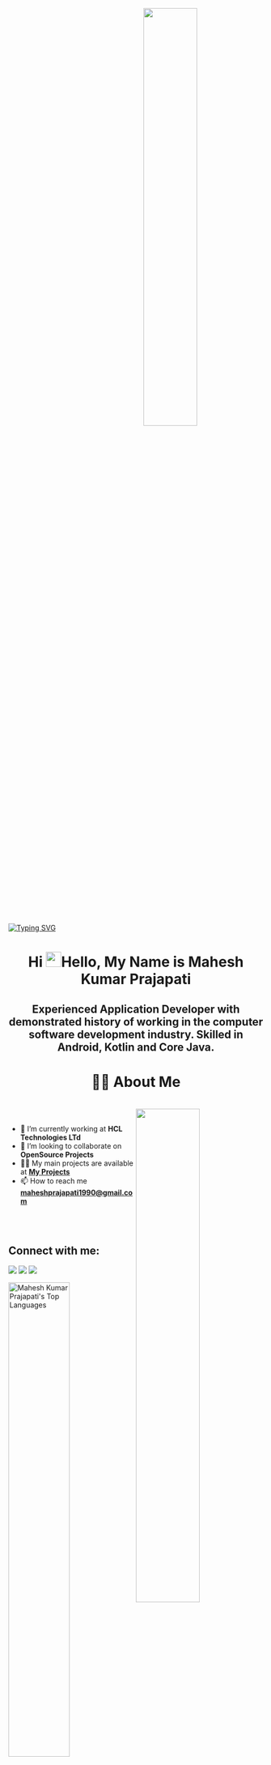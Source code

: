 <p align="center"><a href="#"><img style="margin-left:27%" width="46%" align="center" height="auto" src="https://thumbs.gfycat.com/SeriousJoyousAustraliancattledog-size_restricted.gif" height="175px"/></a></p>

[![Typing SVG](https://readme-typing-svg.herokuapp.com?font=Architects+Daughter&color=22EBF7&size=25&center=false&lines=Android+Application+Developer;with+8+years+experience)](https://git.io/typing-svg)

<h1 align="center">Hi <img src="https://raw.githubusercontent.com/MartinHeinz/MartinHeinz/master/wave.gif" width="30px">Hello, My Name is Mahesh Kumar Prajapati</h1>
<h2 align="center">Experienced Application Developer with demonstrated history of working in the computer software development industry. Skilled in Android, Kotlin and Core Java.</h2>




 <h1 align="center" > 🙋‍♂️ About Me </h1>


</br>

 <img  src="https://media.tenor.com/-UygBh3nnfEAAAAC/coding.gif" align="right" width="50%" /> 
<br/>


- 🔭 I’m currently working at **HCL Technologies LTd**
- 💞️  I’m looking to collaborate on **OpenSource Projects**
- 👨‍💻  My main projects are available at **[My Projects](https://www.linkedin.com/in/mahesh-kumar-prajapati-76a03847/details/projects/)**
- 📫 How to reach me **maheshprajapati1990@gmail.com**

<br/>

<br/>
   
## Connect with me:

<p align="center">

<a href = "https://www.linkedin.com/in/mahesh-kumar-prajapati-76a03847/"><img src="https://img.icons8.com/fluent/48/000000/linkedin.png"/></a>
<a href = "https://twitter.com/mahesh_kp90"><img src="https://img.icons8.com/fluent/48/000000/twitter.png"/></a>
<a href = "https://www.facebook.com/maheshknmiet"><img src="https://img.icons8.com/fluent/48/000000/facebook.png"/></a> 
</p>
    

<a href="https://github.com/MaheshKumarPrajapati/github-readme-stats" >
  <img   alt="Mahesh Kumar Prajapati's Top Languages" style="width:49%" src="https://github-readme-stats.vercel.app/api?username=MaheshKumarPrajapati&show_icons=true&count_private=true&theme=react&hide_border=true&bg_color=0D1117" />
  </a>
  
  <a href="https://github.com/MaheshKumarPrajapati/github-readme-stats">
  <img   alt="Mahesh Kumar Prajapati's Top Languages" style="width:49%"  src="https://github-readme-stats.vercel.app/api/top-langs/?username=MaheshKumarPrajapati&langs_count=8&count_private=true&layout=compact&theme=react&hide_border=true&bg_color=0D1117" />
  </a>
  
  
  
  
  #


[![trophy](https://github-profile-trophy.vercel.app/?username=MaheshKumarPrajapati)



#
<h1> 🚀 Languages, Tools and Technologies:</h1>


<div align="center"> 
    <a href="https://developer.android.com/" target="_blank"> <img src="https://img.icons8.com/color/48/000000/android-os.png"/> </a>
    <a href="https://docs.oracle.com/en/java/" target="_blank"> <img src="https://img.icons8.com/?size=48&id=13679&format=png"/> </a> 
    <a href="https://kotlinlang.org/docs/home.html" target="_blank"> <img src="https://img.icons8.com/color/48/000000/kotlin.png"/> </a> 
    <a href="https://developer.android.com/studio" target="_blank"> <img src="https://img.icons8.com/color/48/000000/android-studio.png"/> </a> 
    <a href="https://firebase.google.com/docs" target="_blank"> <img src="https://img.icons8.com/color/48/000000/firebase.png"/> </a>  
 <a href="https://dart.dev/guides" target="_blank"> <img src="https://img.icons8.com/color/48/000000/dart.png"/> </a> 
  <a href="https://flutter.dev/" target="_blank"> <img src="https://img.icons8.com/color/48/000000/flutter.png"/> </a> 
    <a href="https://postman.com" target="_blank"> <img src="https://www.vectorlogo.zone/logos/getpostman/getpostman-icon.svg" alt="postman" width="45" height="45"/> </a>   
    <a href="https://git-scm.com/" target="_blank"> <img src="https://img.icons8.com/color/48/000000/git.png"/> </a> 
    <a href="https://www.json.org/json-en.html"><img src="https://img.icons8.com/?size=48&id=114474&format=png"/></a>
  <a href="https://www.w3schools.com/xml/el_documentation.asp"><img src="https://img.icons8.com/?size=48&id=4GsEDk3O6ZBL&format=png"/></a>
  <a href="https://www.eclipse.org/downloads/packages/release/kepler/sr1/eclipse-ide-java-developers"><img src="https://img.icons8.com/?size=48&id=rPAHs7H1vriV&format=png"/></a>
   <a href="https://code.visualstudio.com/download"><img src="https://img.icons8.com/?size=48&id=0OQR1FYCuA9f&format=png"/></a>
  <a href="https://swagger.io/"><img src="https://img.icons8.com/?size=48&id=rdKV2dee9wxd&format=png"/></a>
</div>



<p align="center">
    <a href="https://github.com/MaheshKumarPrajapati/github-readme-streak-stats">
        <img title="🔥 Get streak stats for your profile at git.io/streak-stats" alt="Mahesh Kumar Prajapati's streak" src="https://github-readme-streak-stats.herokuapp.com/?user=MaheshKumarPrajapati&theme=black-ice&hide_border=true&stroke=0000&background=060A0CD0"/>
    </a>
</p>


<h1 align="center">Developed Live Applications: <img src="https://c.tenor.com/I5iY9Hj8YGQAAAAi/kroppa-digital.gif" height="50px" width="50px"/> </h1>


<div align="center"> 
    <a href="https://play.google.com/store/apps/details?id=dk.geonote.android.taskmanager" target="_blank"> <img src="https://play-lh.googleusercontent.com/rSIN7QkCnjFemUAl-cO2pfnDsYYAGicMALYu0e8eAEcnQ_M2lquNnhYhFPIXF83bEw=w240-h480-rw"/> </a>
    <a href="https://play.google.com/store/apps/details?id=dk.borgertip.hillerod" target="_blank"> <img src="https://play-lh.googleusercontent.com/jkiZ1Cbal4fH7GHzjSp_ryv3t09Cicmw_wMdiuKnhitX2cGGkWeAevJ_vRDZUZa9yw=w240-h480-rw"/> </a> 
    <a href="https://play.google.com/store/apps/details?id=dk.geonote.android.v2pc" target="_blank"> <img src="https://play-lh.googleusercontent.com/ucyhF7bNbYEbfoQhGoMawuDGZhrNqZftFOv1MUyC7XGoYjvcVuQsLAza3gu1W6eWOw=w240-h480-rw"/> </a> 
   <div align="center"> 
    <a href="https://play.google.com/store/apps/details?id=infoicon.calabria_uno" target="_blank"> <img src="https://play-lh.googleusercontent.com/wwSkQftBHR6NBwXPTzvD2akg3rEzo1KKlVDKfibWaFOoxpPx6h9JSf2Lq_CYK2wRBYs=w240-h480-rw"/> </a>
    <a href="https://play.google.com/store/apps/details?id=com.myviq" target="_blank"> <img src="https://play-lh.googleusercontent.com/ucyhF7bNbYEbfoQhGoMawuDGZhrNqZftFOv1MUyC7XGoYjvcVuQsLAza3gu1W6eWOw=w240-h480-rw"/> </a> 
    <a href="https://play.google.com/store/apps/details?id=com.yego.passenger" target="_blank"> <img src="https://play-lh.googleusercontent.com/KWU87_2Lir1SK48JqI2aY9MJLEhiJYqAnXVgX7YlmN-ph9NYBKLEz7yFcvI6gUWzEb_X=w240-h480-rw"/> </a> 
    
 


## ❤ Views and Followers

<a href="https://github.com/MaheshKumarPrajapati">
    <img src="https://komarev.com/ghpvc/?username=MaheshKumarPrajapati">
</a>
<a href="https://github.com/MaheshKumarPrajapati"><img src="https://img.shields.io/github/followers/MaheshKumarPrajapati?label=Followers&style=social" alt="GitHub Badge"></a>
